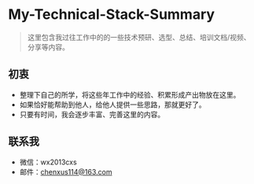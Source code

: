 # My-Technical-Stack-Summary

> 这里包含我过往工作中的的一些技术预研、选型、总结、培训文档/视频、分享等内容。
> 

## 初衷

- 整理下自己的所学，将这些年工作中的经验、积累形成产出物放在这里。
- 如果恰好能帮助到他人，给他人提供一些思路，那就更好了。
- 只要有时间，我会逐步丰富、完善这里的内容。


## 联系我
-   微信：wx2013cxs
-   邮件：chenxus114@163.com


